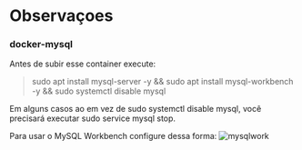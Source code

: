 # Observaçoes

### docker-mysql

Antes de subir esse container execute:
> sudo apt install mysql-server -y &&
sudo apt install mysql-workbench -y &&
sudo systemctl disable mysql

Em alguns casos ao em vez de sudo systemctl disable mysql, você precisará executar sudo service mysql stop.

Para usar o MySQL Workbench configure dessa forma:
![mysqlwork](https://user-images.githubusercontent.com/38409136/76370409-811f5a00-6315-11ea-93d0-df169ce8e642.jpeg)

